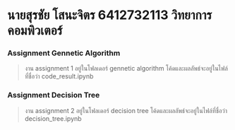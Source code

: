 # นายสุรชัย โสนะจิตร 6412732113 วิทยาการคอมพิวเตอร์
### Assignment Gennetic  Algorithm
> งาน assignment 1 อยู่ในโฟลเดอร์ gennetic algorithm โค้ดและผลลัพธ์จะอยู่ในไฟล์ที่ชื่อว่า code_result.ipynb

### Assignment Decision Tree
> งาน assignment 2 อยู่ในโฟลเดอร์ decision tree โค้ดและผลลัพธ์จะอยู่ในไฟล์ที่ชื่อว่า decision_tree.ipynb 

